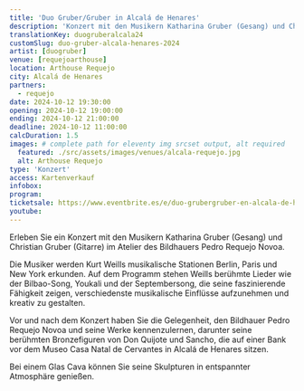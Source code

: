 ```yaml
---
title: 'Duo Gruber/Gruber in Alcalá de Henares'
description: 'Konzert mit den Musikern Katharina Gruber (Gesang) und Christian Gruber (Gitarre), die Kurt Weills musikalische Stationen Berlin, Paris und New York erkunden.'
translationKey: duogruberalcala24
customSlug: duo-gruber-alcala-henares-2024
artist: [duogruber]
venue: [requejoarthouse]
location: Arthouse Requejo
city: Alcalá de Henares
partners:
  - requejo
date: 2024-10-12 19:30:00
opening: 2024-10-12 19:00:00
ending: 2024-10-12 21:00:00
deadline: 2024-10-12 11:00:00
calcDuration: 1.5
images: # complete path for eleventy img srcset output, alt required
  featured: ./src/assets/images/venues/alcala-requejo.jpg
  alt: Arthouse Requejo
type: 'Konzert'
access: Kartenverkauf
infobox:
program:
ticketsale: https://www.eventbrite.es/e/duo-grubergruber-en-alcala-de-henares-tickets-1031109465167
youtube:
---
```


Erleben Sie ein Konzert mit den Musikern Katharina Gruber (Gesang) und Christian Gruber (Gitarre) im Atelier des Bildhauers Pedro Requejo Novoa.

Die Musiker werden Kurt Weills musikalische Stationen Berlin, Paris und New York erkunden. Auf dem Programm stehen Weills berühmte Lieder wie der Bilbao-Song, Youkali und der Septembersong, die seine faszinierende Fähigkeit zeigen, verschiedenste musikalische Einflüsse aufzunehmen und kreativ zu gestalten.

Vor und nach dem Konzert haben Sie die Gelegenheit, den Bildhauer Pedro Requejo Novoa und seine Werke kennenzulernen, darunter seine berühmten Bronzefiguren von Don Quijote und Sancho, die auf einer Bank vor dem Museo Casa Natal de Cervantes in Alcalá de Henares sitzen.

Bei einem Glas Cava können Sie seine Skulpturen in entspannter Atmosphäre genießen.
